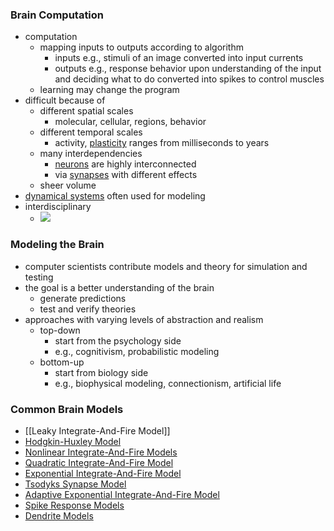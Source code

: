 ### Brain Computation
+ computation
	+ mapping inputs to outputs according to algorithm
		+ inputs e.g., stimuli of an image converted into input currents
		+ outputs e.g., response behavior upon understanding of the input and deciding what to do converted into spikes to control muscles
	+ learning may change the program
+ difficult because of
	+ different spatial scales
		+ molecular, cellular, regions, behavior
	+ different temporal scales
		+ activity, [plasticity](../Learning/Plasticity.md) ranges from milliseconds to years
	+ many interdependencies
		+ [neurons](../Neurons/Neurons.md) are highly interconnected
		+ via [synapses](../Neurons/Synapses.md) with different effects
	+ sheer volume	
+ [dynamical systems](Dynamical%20Systems.md) often used for modeling
+ interdisciplinary
	+ ![](../../../../z_images/Pasted%20image%2020250616104713.png)

### Modeling the Brain
+ computer scientists contribute models and theory for simulation and testing
+ the goal is a better understanding of the brain
	+ generate predictions
	+ test and verify theories
+ approaches with varying levels of abstraction and realism
	+ top-down
		+ start from the psychology side
		+ e.g., cognitivism, probabilistic modeling
	+ bottom-up
		+ start from biology side
		+ e.g., biophysical modeling, connectionism, artificial life

### Common Brain Models
+ [[Leaky Integrate-And-Fire Model]]
+ [Hodgkin-Huxley Model](Hodgkin-Huxley%20Model.md)
+ [Nonlinear Integrate-And-Fire Models](Nonlinear%20Integrate-And-Fire%20Models.md)
+ [Quadratic Integrate-And-Fire Model](Quadratic%20Integrate-And-Fire%20Model.md)
+ [Exponential Integrate-And-Fire Model](Exponential%20Integrate-And-Fire%20Model.md)
+ [Tsodyks Synapse Model](Tsodyks%20Synapse%20Model.md)
+ [Adaptive Exponential Integrate-And-Fire Model](Adaptive%20Exponential%20Integrate-And-Fire%20Model.md)
+ [Spike Response Models](Spike%20Response%20Models.md)
+ [Dendrite Models](Dendrite%20Models.md)